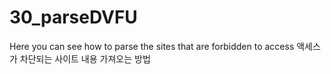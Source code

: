 # 30_parseDVFU
Here you can see how to  parse the sites that are forbidden to access
액세스가 차단되는 사이트 내용 가져오는 방법 
